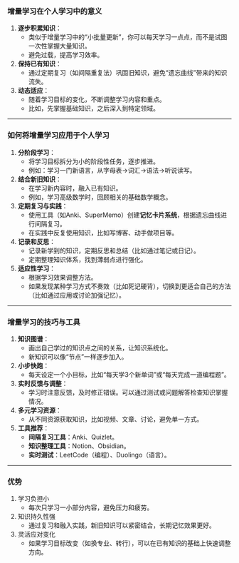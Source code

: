 ### 增量学习在个人学习中的意义

1. **逐步积累知识**：
    - 类似于增量学习中的“小批量更新”，你可以每天学习一点点，而不是试图一次性掌握大量知识。
    - 避免过载，提高学习效率。
2. **保持已有知识**：
    - 通过定期复习（如间隔重复法）巩固旧知识，避免“遗忘曲线”带来的知识流失。
3. **动态适应**：
    - 随着学习目标的变化，不断调整学习内容和重点。
    - 比如，先掌握基础知识，之后深入到特定领域。

------

### 如何将增量学习应用于个人学习

1. **分阶段学习**：
    - 将学习目标拆分为小的阶段性任务，逐步推进。
    - 例如：学习一门新语言，从字母表→词汇→语法→听说读写。
2. **结合新旧知识**：
    - 在学习新内容时，融入已有知识。
    - 例如，学习高级数学时，回顾相关的基础数学概念。
3. **定期复习与实践**：
    - 使用工具（如Anki、SuperMemo）创建**记忆卡片系统**，根据遗忘曲线进行间隔复习。
    - 在实践中反复使用知识，比如写博客、动手做项目等。
4. **记录和反思**：
    - 记录新学到的知识，定期反思和总结（比如通过笔记或日记）。
    - 定期整理知识体系，找到薄弱点进行强化。
5. **适应性学习**：
    - 根据学习效果调整方法。
    - 如果发现某种学习方式不奏效（比如死记硬背），切换到更适合自己的方法（比如通过应用或讨论加强记忆）。

------

### 增量学习的技巧与工具

1. **知识图谱**：
    - 画出自己学过的知识点之间的关系，让知识系统化。
    - 新知识可以像“节点”一样逐步加入。
2. **小步快跑**：
    - 每天设定一个小目标，比如“每天学3个新单词”或“每天完成一道编程题”。
3. **实时反馈与调整**：
    - 学习时注意反馈，及时修正错误。可以通过测试或问题解答检查知识掌握情况。
4. **多元学习资源**：
    - 从不同资源获取知识，比如视频、文章、讨论，避免单一方式。
5. **工具推荐**：
    - **间隔复习工具**：Anki、Quizlet。
    - **知识整理工具**：Notion、Obsidian。
    - **实时测试**：LeetCode（编程）、Duolingo（语言）。

------

### 优势

1. 学习负担小
    - 每次只学习一小部分内容，避免压力和疲劳。
2. 知识持久性强
    - 通过复习和融入实践，新旧知识可以紧密结合，长期记忆效果更好。
3. 灵活应对变化
    - 如果学习目标改变（如换专业、转行），可以在已有知识的基础上快速调整方向。